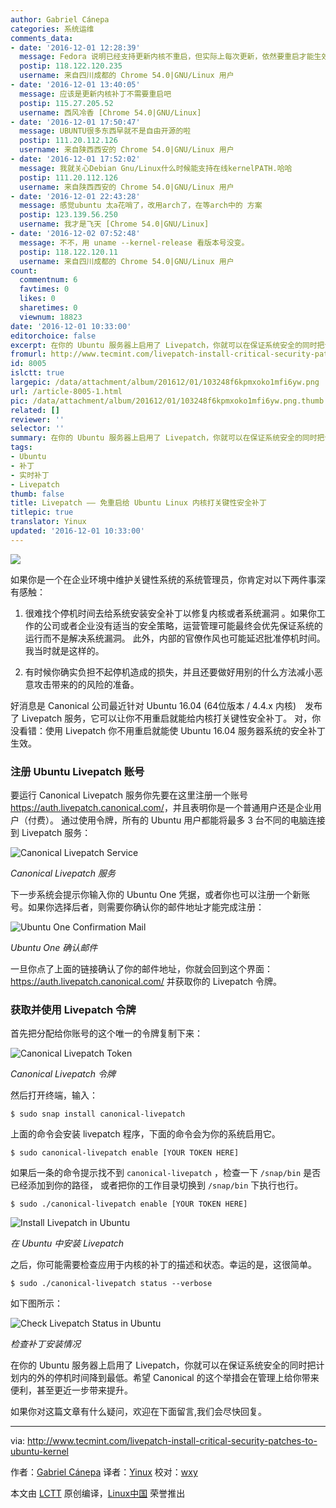 ```yaml
---
author: Gabriel Cánepa
categories: 系统运维
comments_data:
- date: '2016-12-01 12:28:39'
  message: Fedora 说明已经支持更新内核不重启，但实际上每次更新，依然要重启才能生效。
  postip: 118.122.120.235
  username: 来自四川成都的 Chrome 54.0|GNU/Linux 用户
- date: '2016-12-01 13:40:05'
  message: 应该是更新内核补丁不需要重启吧
  postip: 115.27.205.52
  username: 西风冷香 [Chrome 54.0|GNU/Linux]
- date: '2016-12-01 17:50:47'
  message: UBUNTU很多东西早就不是自由开源的啦
  postip: 111.20.112.126
  username: 来自陕西西安的 Chrome 54.0|GNU/Linux 用户
- date: '2016-12-01 17:52:02'
  message: 我就关心Debian Gnu/Linux什么时候能支持在线kernelPATH.哈哈
  postip: 111.20.112.126
  username: 来自陕西西安的 Chrome 54.0|GNU/Linux 用户
- date: '2016-12-01 22:43:28'
  message: 感觉ubuntu 太a花哨了，改用arch了，在等arch中的 方案
  postip: 123.139.56.250
  username: 我才是飞天 [Chrome 54.0|GNU/Linux]
- date: '2016-12-02 07:52:48'
  message: 不不，用 uname --kernel-release 看版本号没变。
  postip: 118.122.120.11
  username: 来自四川成都的 Chrome 54.0|GNU/Linux 用户
count:
  commentnum: 6
  favtimes: 0
  likes: 0
  sharetimes: 0
  viewnum: 18823
date: '2016-12-01 10:33:00'
editorchoice: false
excerpt: 在你的 Ubuntu 服务器上启用了 Livepatch，你就可以在保证系统安全的同时把计划内的外的停机时间降到最低。
fromurl: http://www.tecmint.com/livepatch-install-critical-security-patches-to-ubuntu-kernel
id: 8005
islctt: true
largepic: /data/attachment/album/201612/01/103248f6kpmxoko1mfi6yw.png
url: /article-8005-1.html
pic: /data/attachment/album/201612/01/103248f6kpmxoko1mfi6yw.png.thumb.jpg
related: []
reviewer: ''
selector: ''
summary: 在你的 Ubuntu 服务器上启用了 Livepatch，你就可以在保证系统安全的同时把计划内的外的停机时间降到最低。
tags:
- Ubuntu
- 补丁
- 实时补丁
- Livepatch
thumb: false
title: Livepatch —— 免重启给 Ubuntu Linux 内核打关键性安全补丁
titlepic: true
translator: Yinux
updated: '2016-12-01 10:33:00'
---
```


![](/data/attachment/album/201612/01/103248f6kpmxoko1mfi6yw.png)


如果你是一个在企业环境中维护关键性系统的系统管理员，你肯定对以下两件事深有感触：


1) 很难找个停机时间去给系统安装安全补丁以修复内核或者系统漏洞 。如果你工作的公司或者企业没有适当的安全策略，运营管理可能最终会优先保证系统的运行而不是解决系统漏洞。 此外，内部的官僚作风也可能延迟批准停机时间。我当时就是这样的。


2) 有时候你确实负担不起停机造成的损失，并且还要做好用别的什么方法减小恶意攻击带来的的风险的准备。


好消息是 Canonical 公司最近针对 Ubuntu 16.04 (64位版本 / 4.4.x 内核)　发布了 Livepatch 服务，它可以让你不用重启就能给内核打关键性安全补丁。 对，你没看错：使用 Livepatch 你不用重启就能使 Ubuntu 16.04 服务器系统的安全补丁生效。


### 注册 Ubuntu Livepatch 账号


要运行 Canonical Livepatch 服务你先要在这里注册一个账号 <https://auth.livepatch.canonical.com/>，并且表明你是一个普通用户还是企业用户（付费）。 通过使用令牌，所有的 Ubuntu 用户都能将最多 3 台不同的电脑连接到 Livepatch 服务：


![Canonical Livepatch Service](/data/attachment/album/201612/01/103304x2y6zxlkk5ylm6l2.png)


*Canonical Livepatch 服务*


下一步系统会提示你输入你的 Ubuntu One 凭据，或者你也可以注册一个新账号。如果你选择后者，则需要你确认你的邮件地址才能完成注册：


![Ubuntu One Confirmation Mail](/data/attachment/album/201612/01/103305fcbbrtj6tttlbtmz.png)


*Ubuntu One 确认邮件*


一旦你点了上面的链接确认了你的邮件地址，你就会回到这个界面：<https://auth.livepatch.canonical.com/> 并获取你的 Livepatch 令牌。


### 获取并使用 Livepatch 令牌


首先把分配给你账号的这个唯一的令牌复制下来：


![Canonical Livepatch Token](/data/attachment/album/201612/01/103305edoib4ljjhgjodij.png)


*Canonical Livepatch 令牌*


然后打开终端，输入：



```
$ sudo snap install canonical-livepatch

```

上面的命令会安装 livepatch 程序，下面的命令会为你的系统启用它。



```
$ sudo canonical-livepatch enable [YOUR TOKEN HERE]

```

如果后一条的命令提示找不到 `canonical-livepatch` ，检查一下 `/snap/bin` 是否已经添加到你的路径， 或者把你的工作目录切换到 `/snap/bin` 下执行也行。



```
$ sudo ./canonical-livepatch enable [YOUR TOKEN HERE]

```

![Install Livepatch in Ubuntu](/data/attachment/album/201612/01/103306evw4i153a89ia4an.png)


*在 Ubuntu 中安装 Livepatch*


之后，你可能需要检查应用于内核的补丁的描述和状态。幸运的是，这很简单。



```
$ sudo ./canonical-livepatch status --verbose

```

如下图所示：


![Check Livepatch Status in Ubuntu](/data/attachment/album/201612/01/103306alazeevauub688z7.png)


*检查补丁安装情况*


在你的 Ubuntu 服务器上启用了 Livepatch，你就可以在保证系统安全的同时把计划内的外的停机时间降到最低。希望 Canonical 的这个举措会在管理上给你带来便利，甚至更近一步带来提升。


如果你对这篇文章有什么疑问，欢迎在下面留言,我们会尽快回复。




---


via: <http://www.tecmint.com/livepatch-install-critical-security-patches-to-ubuntu-kernel>


作者：[Gabriel Cánepa](http://www.tecmint.com/author/gacanepa/) 译者：[Yinux](https://github.com/Yinux) 校对：[wxy](https://github.com/wxy)


本文由 [LCTT](https://github.com/LCTT/TranslateProject) 原创编译，[Linux中国](https://linux.cn/) 荣誉推出